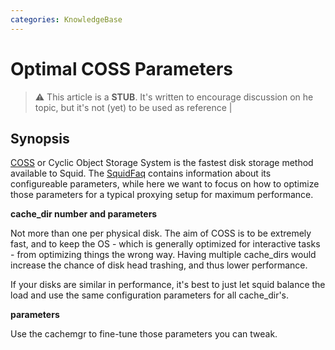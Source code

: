 ```yaml
---
categories: KnowledgeBase
---
```

# Optimal COSS Parameters

> :warning:
    This article is a **STUB**. It's written to encourage discussion on 
    he topic, but it's not (yet) to be used as reference |

## Synopsis

[COSS](/Features/CyclicObjectStorageSystem)
or Cyclic Object Storage System is the fastest disk storage method
available to Squid. The [SquidFaq](/SquidFaq)
contains information about its configureable parameters, while here we
want to focus on how to optimize those parameters for a typical proxying
setup for maximum performance.

**cache_dir number and parameters**

Not more than one per physical disk. The aim of COSS is to be extremely
fast, and to keep the OS - which is generally optimized for interactive
tasks - from optimizing things the wrong way. Having multiple
cache_dirs would increase the chance of disk head trashing, and thus
lower performance.

If your disks are similar in performance, it's best to just let squid
balance the load and use the same configuration parameters for all
cache_dir's.

**parameters**

Use the cachemgr to fine-tune those parameters you can tweak.
